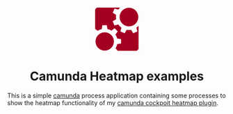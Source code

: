 <p align="center">
    <img src="../.github/images/camunda.png" alt="camunda" title="camunda"/>
    <h1 align="center">Camunda Heatmap examples</h1>
</p>

This is a simple [camunda](http://www.camunda.org) process application containing some processes to show the heatmap functionality of my [camunda cockpoit heatmap plugin](https://github.com/allanavelar/camunda-plugins/tree/master/cockpit-plugin-heatmap).
